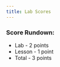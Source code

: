 ```yaml
---
title: Lab Scores
---
```


### Score Rundown:

- Lab - 2 points
- Lesson - 1 point
- Total - 3 points

<body>
    <div id="scores">
    </div>
</body>

<script>
    // put all scores and names in this array (order Z at top, A at bottom)
    let people = [
        ["name", "homework", "comment"],
        ["","/3", ""],
        ["","/3", ""],
        ["","/3", ""],
        ["","/3", ""],
        ["","/3", ""],
        ["","/3", ""],
        ["","/3", ""],
        ["","/3", ""],
        ["","/3", ""],
        ["","/3", ""],
        ["","/3", ""],
        ["","/3", ""],
        ["","/3", ""],
        ["","/3", ""],
        ["","/3", ""],
        ["","/3", ""],
        ["","/3", ""]
    ]

    // // iterates through array and creates tr's and td's for each index
    function makeTableHTML(people) {
        var result = "<table>";
        result += "<thead><tr><th>Name</th><th>Score</th><th>Comment</th></thead><tbody>";
        // Create header row. Better way to do this?
        //for (var i = 0; i < array.length; i++) {
        for (var i = people.length-1; i > 0; i--) {
            result += "<tr>";
            for (var j = 0; j < people[i].length; j++) {
                result += "<td>"+people[i][j]+"</td>";   
            }   
            result += "</tr>";
        }   
        result += "</tbody></table>";
        document.getElementById("scores").innerHTML = result;
    }
    // makeTableHTML(people);

    const url = "https://abopsc-backend.dontntntnt.de";

    function initializeTable() {
        var myHeaders = new Headers();
        myHeaders.append("Content-Type", "application/json");

        var requestOptions = {
          method: 'GET',
          headers: myHeaders,
          mode: 'cors',
          cache: 'default', 
          credentials: 'include',
          redirect: 'manual',
        };

        fetch(
          url + `/api/person/all`, requestOptions
        )
        .then((response) => response.json())
        .then((data) => {
          console.log(data);

          for (var person in data) {
            console.log(person.name);
            }
        })
        .catch(error => console.log('error', error));

        var result = "<table";
        result+="<thead><tr><th>Name</th><th>Homework Score</th></thead><tbody>";

        result += "</tbody></table>";
        document.getElementById("scores").innerHTML = result;
    }
    initializeTable();
</script>
